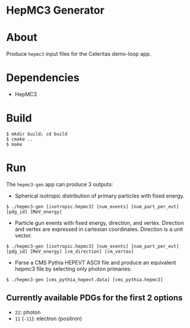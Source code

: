 HepMC3 Generator
================

# About
Produce `hepmc3` input files for the Celeritas demo-loop app.

# Dependencies
- HepMC3

# Build
```shell
$ mkdir build; cd build
$ cmake ..
$ make
```

# Run
The `hepmc3-gen` app can produce 3 outputs:  

- Spherical isotropic distribution of primary particles with fixed energy. 
```shell
$ ./hepmc3-gen [isotropic.hepmc3] [num_events] [num_part_per_evt] [pdg_id] [MeV_energy]
```

- Particle gun events with fixed energy, direction, and vertex. Direction and 
vertex are expressed in cartesian coordinates. Direction is a unit vector.
```shell
$ ./hepmc3-gen [isotropic.hepmc3] [num_events] [num_part_per_evt] [pdg_id] [MeV_energy] [cm_direction] [cm_vertex]
```

- Parse a CMS Pythia HEPEVT ASCII file and produce an equivalent hepmc3 file by
selecting only photon primaries:
```shell
$ ./hepmc3-gen [cms_pythia_hepevt.data] [cms_pythia.hepmc3]
```

## Currently available PDGs for the first 2 options
- `22`: photon
- `11` (`-11`): electron (positron)
